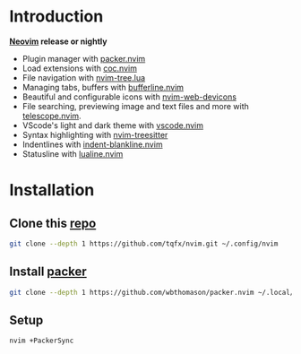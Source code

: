 # Introduction

**[Neovim](https://github.com/neovim/neovim/releases/latest) release or nightly**

- Plugin manager with [packer.nvim](https://github.com/wbthomason/packer.nvim)
- Load extensions with [coc.nvim](https://github.com/neoclide/coc.nvim)
- File navigation with [nvim-tree.lua](https://github.com/kyazdani42/nvim-tree.lua)
- Managing tabs, buffers with [bufferline.nvim](https://github.com/akinsho/bufferline.nvim)
- Beautiful and configurable icons with [nvim-web-devicons](https://github.com/kyazdani42/nvim-web-devicons)
- File searching, previewing image and text files and more with [telescope.nvim](https://github.com/nvim-telescope/telescope.nvim).
- VScode's light and dark theme with [vscode.nvim](https://github.com/Mofiqul/vscode.nvim)
- Syntax highlighting with [nvim-treesitter](https://github.com/nvim-treesitter/nvim-treesitter)
- Indentlines with [indent-blankline.nvim](https://github.com/lukas-reineke/indent-blankline.nvim)
- Statusline with [lualine.nvim](https://github.com/nvim-lualine/lualine.nvim)

# Installation

## Clone this [repo](https://github.com/tqfx/nvim.git)

```bash
git clone --depth 1 https://github.com/tqfx/nvim.git ~/.config/nvim
```

## Install [packer](https://github.com/wbthomason/packer.nvim)

```bash
git clone --depth 1 https://github.com/wbthomason/packer.nvim ~/.local/share/nvim/site/pack/packer/start/packer.nvim
```

## Setup

```bash
nvim +PackerSync
```
